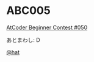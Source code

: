ABC005
====
[AtCoder Beginner Contest #050][2]

あとまわし: D

[@hat][1]

[1]: https://twitter.com/hat_404/
[2]: http://abc005.contest.atcoder.jp/ "AtCoder Beginner Contest #050"
